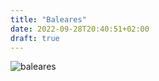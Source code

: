 ```yaml
---
title: "Baleares"
date: 2022-09-28T20:40:51+02:00
draft: true
---
```


![baleares](https://okdiario.com/img/2021/08/12/baleares-1.jpeg)